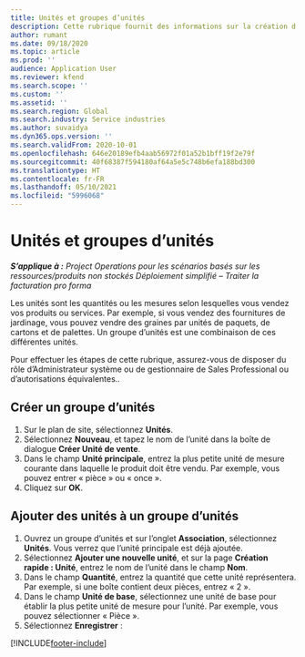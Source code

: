 ```yaml
---
title: Unités et groupes d’unités
description: Cette rubrique fournit des informations sur la création d’unités et de groupes d’unités dans Dynamics 365 Project Operations.
author: rumant
ms.date: 09/18/2020
ms.topic: article
ms.prod: ''
audience: Application User
ms.reviewer: kfend
ms.search.scope: ''
ms.custom: ''
ms.assetid: ''
ms.search.region: Global
ms.search.industry: Service industries
ms.author: suvaidya
ms.dyn365.ops.version: ''
ms.search.validFrom: 2020-10-01
ms.openlocfilehash: 646e20189efb4aab56972f01a52b1bff19f2e79f
ms.sourcegitcommit: 40f68387f594180af64a5e5c748b6efa188bd300
ms.translationtype: HT
ms.contentlocale: fr-FR
ms.lasthandoff: 05/10/2021
ms.locfileid: "5996068"
---
```

# <a name="units-and-unit-groups"></a>Unités et groupes d’unités

_**S’applique à :** Project Operations pour les scénarios basés sur les ressources/produits non stockés Déploiement simplifié – Traiter la facturation pro forma_

Les unités sont les quantités ou les mesures selon lesquelles vous vendez vos produits ou services. Par exemple, si vous vendez des fournitures de jardinage, vous pouvez vendre des graines par unités de paquets, de cartons et de palettes. Un groupe d’unités est une combinaison de ces différentes unités.

Pour effectuer les étapes de cette rubrique, assurez-vous de disposer du rôle d’Administrateur système ou de gestionnaire de Sales Professional ou d’autorisations équivalentes..

## <a name="create-a-unit-group"></a>Créer un groupe d’unités

1. Sur le plan de site, sélectionnez **Unités**.
2. Sélectionnez **Nouveau**, et tapez le nom de l’unité dans la boîte de dialogue **Créer Unité de vente**.
3. Dans le champ **Unité principale**, entrez la plus petite unité de mesure courante dans laquelle le produit doit être vendu. Par exemple, vous pouvez entrer « pièce » ou « once ».
4. Cliquez sur **OK**.

## <a name="add-units-to-a-unit-group"></a>Ajouter des unités à un groupe d’unités

1. Ouvrez un groupe d’unités et sur l’onglet **Association**, sélectionnez **Unités**. Vous verrez que l’unité principale est déjà ajoutée.
2. Sélectionnez **Ajouter une nouvelle unité**, et sur la page **Création rapide : Unité**, entrez le nom de l’unité dans le champ **Nom**.
3. Dans le champ **Quantité**, entrez la quantité que cette unité représentera. Par exemple, si une boîte contient deux pièces, entrez « 2 ». 
4. Dans le champ **Unité de base**, sélectionnez une unité de base pour établir la plus petite unité de mesure pour l’unité. Par exemple, vous pouvez sélectionner « Pièce ».
5. Sélectionnez **Enregistrer** :


[!INCLUDE[footer-include](../includes/footer-banner.md)]